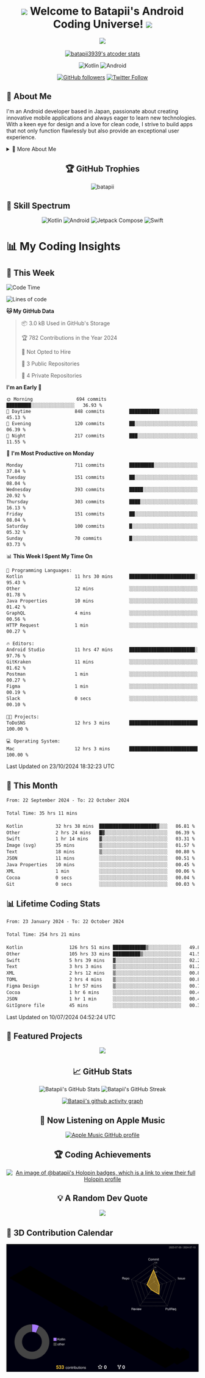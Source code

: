 <h1 align="center">
  <img src="https://media.giphy.com/media/hvRJCLFzcasrR4ia7z/giphy.gif" width="28">
  Welcome to Batapii's Android Coding Universe!
  <img src="https://media.giphy.com/media/hvRJCLFzcasrR4ia7z/giphy.gif" width="28">
</h1>

<p align="center">
  <img src="https://readme-typing-svg.herokuapp.com/?lines=Android+Developer+in+Japan;Always%20learning%20new%20things&font=Fira%20Code&center=true&width=440&height=45&color=f75c7e&vCenter=true&size=22">
</p>

<div align="center">

[![batapii3939's atcoder stats](https://atcoder-readme-stats.vercel.app/stats/batapii3939?theme=dark&show_history=5&width=450)](https://github.com/iwbc-mzk/atcoder-readme-stats)

![Kotlin](https://img.shields.io/badge/Kotlin-★☆☆☆☆☆☆☆☆☆-brightgreen)
![Android](https://img.shields.io/badge/Android-★☆☆☆☆☆☆☆☆☆-brightgreen)

  
[![GitHub followers](https://img.shields.io/github/followers/batapii?style=social)](https://github.com/batapii)
[![Twitter Follow](https://img.shields.io/twitter/follow/batapii?style=social)](https://twitter.com/batapii3939)

</div>

## 🚀 About Me
I'm an Android developer based in Japan, passionate about creating innovative mobile applications and always eager to learn new technologies. With a keen eye for design and a love for clean code, I strive to build apps that not only function flawlessly but also provide an exceptional user experience.

<details>
<summary>🌟 More About Me</summary>

- 🔭 I'm currently working on revolutionizing mobile productivity apps
- 🌱 I'm currently learning Kotlin Multiplatform and Jetpack Compose
- 👯 I'm looking to collaborate on open-source Android projects

</details>

<h2 align="center">🏆 GitHub Trophies</h2>
<p align="center">
  <img src="https://github-profile-trophy.vercel.app/?username=batapii&theme=nord&column=7&no-frame=true&no-bg=true&rank=SECRET,SSS,SS,S,AAA,AA,A,B,C,?" alt="batapii" />
</p>

## 🌈 Skill Spectrum

<div align="center">

![Kotlin](https://img.shields.io/badge/Kotlin-0095D5?style=for-the-badge&logo=kotlin&logoColor=white)
![Android](https://img.shields.io/badge/Android-3DDC84?style=for-the-badge&logo=android&logoColor=white)
![Jetpack Compose](https://img.shields.io/badge/Jetpack%20Compose-4285F4?style=for-the-badge&logo=jetpackcompose&logoColor=white)
![Swift](https://img.shields.io/badge/Swift-FA7343?style=for-the-badge&logo=swift&logoColor=white)

</div>


# 📊 My Coding Insights

## 📅 This Week
<!--START_SECTION:waka-week-->
![Code Time](http://img.shields.io/badge/Code%20Time-256%20hrs%2058%20mins-blue)

![Lines of code](https://img.shields.io/badge/From%20Hello%20World%20I%27ve%20Written-131.1%20thousand%20lines%20of%20code-blue)

**🐱 My GitHub Data** 

> 📦 3.0 kB Used in GitHub's Storage 
 > 
> 🏆 782 Contributions in the Year 2024
 > 
> 🚫 Not Opted to Hire
 > 
> 📜 3 Public Repositories 
 > 
> 🔑 4 Private Repositories 
 > 
**I'm an Early 🐤** 

```text
🌞 Morning                694 commits         █████████░░░░░░░░░░░░░░░░   36.93 % 
🌆 Daytime                848 commits         ███████████░░░░░░░░░░░░░░   45.13 % 
🌃 Evening                120 commits         ██░░░░░░░░░░░░░░░░░░░░░░░   06.39 % 
🌙 Night                  217 commits         ███░░░░░░░░░░░░░░░░░░░░░░   11.55 % 
```
📅 **I'm Most Productive on Monday** 

```text
Monday                   711 commits         █████████░░░░░░░░░░░░░░░░   37.84 % 
Tuesday                  151 commits         ██░░░░░░░░░░░░░░░░░░░░░░░   08.04 % 
Wednesday                393 commits         █████░░░░░░░░░░░░░░░░░░░░   20.92 % 
Thursday                 303 commits         ████░░░░░░░░░░░░░░░░░░░░░   16.13 % 
Friday                   151 commits         ██░░░░░░░░░░░░░░░░░░░░░░░   08.04 % 
Saturday                 100 commits         █░░░░░░░░░░░░░░░░░░░░░░░░   05.32 % 
Sunday                   70 commits          █░░░░░░░░░░░░░░░░░░░░░░░░   03.73 % 
```


📊 **This Week I Spent My Time On** 

```text
💬 Programming Languages: 
Kotlin                   11 hrs 30 mins      ████████████████████████░   95.43 % 
Other                    12 mins             ░░░░░░░░░░░░░░░░░░░░░░░░░   01.78 % 
Java Properties          10 mins             ░░░░░░░░░░░░░░░░░░░░░░░░░   01.42 % 
GraphQL                  4 mins              ░░░░░░░░░░░░░░░░░░░░░░░░░   00.56 % 
HTTP Request             1 min               ░░░░░░░░░░░░░░░░░░░░░░░░░   00.27 % 

🔥 Editors: 
Android Studio           11 hrs 47 mins      ████████████████████████░   97.76 % 
GitKraken                11 mins             ░░░░░░░░░░░░░░░░░░░░░░░░░   01.62 % 
Postman                  1 min               ░░░░░░░░░░░░░░░░░░░░░░░░░   00.27 % 
Figma                    1 min               ░░░░░░░░░░░░░░░░░░░░░░░░░   00.19 % 
Slack                    0 secs              ░░░░░░░░░░░░░░░░░░░░░░░░░   00.10 % 

🐱‍💻 Projects: 
ToDoSNS                  12 hrs 3 mins       █████████████████████████   100.00 % 

💻 Operating System: 
Mac                      12 hrs 3 mins       █████████████████████████   100.00 % 
```


 Last Updated on 23/10/2024 18:32:23 UTC
<!--END_SECTION:waka-week-->

## 📅 This Month
<!--START_SECTION:wakamonth-->

```txt
From: 22 September 2024 - To: 22 October 2024

Total Time: 35 hrs 11 mins

Kotlin            32 hrs 38 mins  █████████████████████▓░░░   86.81 %
Other             2 hrs 24 mins   █▓░░░░░░░░░░░░░░░░░░░░░░░   06.39 %
Swift             1 hr 14 mins    ▓░░░░░░░░░░░░░░░░░░░░░░░░   03.31 %
Image (svg)       35 mins         ▒░░░░░░░░░░░░░░░░░░░░░░░░   01.57 %
Text              18 mins         ▒░░░░░░░░░░░░░░░░░░░░░░░░   00.80 %
JSON              11 mins         ░░░░░░░░░░░░░░░░░░░░░░░░░   00.51 %
Java Properties   10 mins         ░░░░░░░░░░░░░░░░░░░░░░░░░   00.45 %
XML               1 min           ░░░░░░░░░░░░░░░░░░░░░░░░░   00.06 %
Cocoa             0 secs          ░░░░░░░░░░░░░░░░░░░░░░░░░   00.04 %
Git               0 secs          ░░░░░░░░░░░░░░░░░░░░░░░░░   00.03 %
```

<!--END_SECTION:wakamonth-->

## 📊 Lifetime Coding Stats

<!--START_SECTION:wakaalltime-->

```txt
From: 23 January 2024 - To: 22 October 2024

Total Time: 254 hrs 21 mins

Kotlin                 126 hrs 51 mins ████████████▒░░░░░░░░░░░░   49.87 %
Other                  105 hrs 33 mins ██████████▒░░░░░░░░░░░░░░   41.50 %
Swift                  5 hrs 39 mins   ▓░░░░░░░░░░░░░░░░░░░░░░░░   02.23 %
Text                   3 hrs 3 mins    ▒░░░░░░░░░░░░░░░░░░░░░░░░   01.20 %
XML                    2 hrs 12 mins   ▒░░░░░░░░░░░░░░░░░░░░░░░░   00.87 %
TOML                   2 hrs 4 mins    ▒░░░░░░░░░░░░░░░░░░░░░░░░   00.81 %
Figma Design           1 hr 57 mins    ▒░░░░░░░░░░░░░░░░░░░░░░░░   00.77 %
Cocoa                  1 hr 6 mins     ░░░░░░░░░░░░░░░░░░░░░░░░░   00.44 %
JSON                   1 hr 1 min      ░░░░░░░░░░░░░░░░░░░░░░░░░   00.40 %
GitIgnore file         45 mins         ░░░░░░░░░░░░░░░░░░░░░░░░░   00.30 %
```

<!--END_SECTION:wakaalltime-->

Last Updated on 10/07/2024 04:52:24 UTC

## 🌟 Featured Projects

<div align="center">
  <a href="https://github.com/batapii/ToDoSNS">
    <img src="https://github-readme-stats.vercel.app/api/pin/?username=batapii&repo=ToDoSNS&theme=radical" />
  </a>

## 📈 GitHub Stats

<div align="center">
  <img src="https://github-readme-stats.vercel.app/api?username=batapii&show_icons=true&theme=radical" alt="Batapii's GitHub Stats" />
  <img src="https://github-readme-streak-stats.herokuapp.com/?user=batapii&theme=radical" alt="Batapii's GitHub Streak" />
  
[![Batapii's github activity graph](https://github-readme-activity-graph.vercel.app/graph?username=batapii&theme=react-dark)](https://github.com/ashutosh00710/github-readme-activity-graph)
</div>

## 🎵 Now Listening on Apple Music

<div align="center">
  
[![Apple Music GitHub profile](https://music-profile.rayriffy.com/theme/dark.svg?uid=001005.6598667d2ffd4a10a4f429edd0ba24c4.1156)](https://github.com/rayriffy/apple-music-github-profile)

</div>


## 🏆 Coding Achievements

<div align="center">

[![An image of @batapii's Holopin badges, which is a link to view their full Holopin profile](https://holopin.me/batapii)](https://holopin.io/@batapii)

</div>

## 💡 A Random Dev Quote

<div align="center">

![](https://quotes-github-readme.vercel.app/api?type=horizontal&theme=radical)

</div>

</div>

## 🚀 3D Contribution Calendar

<div align="center">
  
![](./profile-3d-contrib/profile-night-rainbow.svg)

</div>
